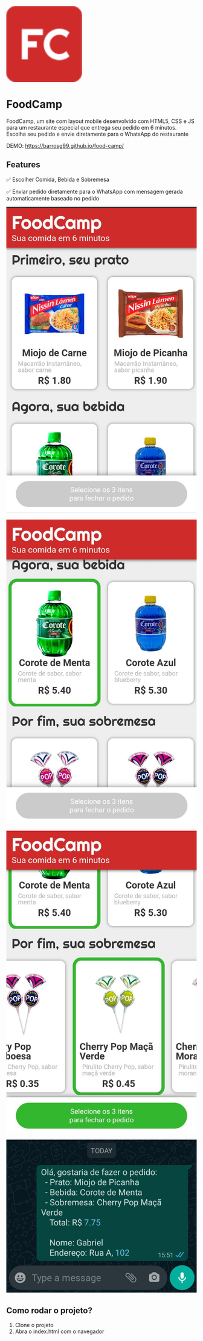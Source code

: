 <img src="media/logo.png" alt="logo" width="200px">

# FoodCamp

FoodCamp, um site com layout mobile desenvolvido com HTML5, CSS e JS para um restaurante especial que entrega seu pedido em 6 minutos. Escolha seu pedido e envie diretamente para o WhatsApp do restaurante

DEMO: https://barrosg99.github.io/food-camp/

## Features

✅ Escolher Comida, Bebida e Sobremesa

✅ Enviar pedido diretamente para o WhatsApp com mensagem gerada automaticamente baseado no pedido

![prato](media/demo1.jpeg)

![bebida](media/demo2.jpeg)

![sobremesa](media/demo3.jpeg)

![mensagem whatsapp](media/demo4.jpeg)

## Como rodar o projeto?

1. Clone o projeto
2. Abra o index.html com o navegador
